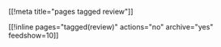 [[!meta title="pages tagged review"]]

[[!inline pages="tagged(review)" actions="no" archive="yes"
feedshow=10]]
